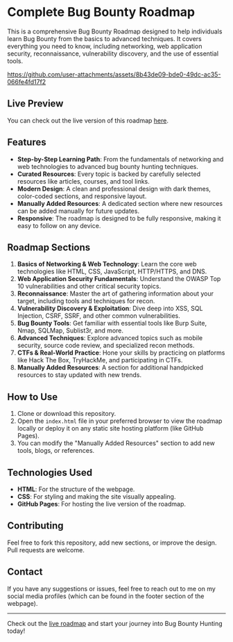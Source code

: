 # Complete Bug Bounty Roadmap  

This is a comprehensive Bug Bounty Roadmap designed to help individuals learn Bug Bounty from the basics to advanced techniques. It covers everything you need to know, including networking, web application security, reconnaissance, vulnerability discovery, and the use of essential tools.
 



https://github.com/user-attachments/assets/8b43de09-bde0-49dc-ac35-066fe4fd17f2



## Live Preview

You can check out the live version of this roadmap [here](https://n4itr0-07.github.io/Complete-Bug-Bounty-Roadmap/).


## Features

- **Step-by-Step Learning Path**: From the fundamentals of networking and web technologies to advanced bug bounty hunting techniques.
- **Curated Resources**: Every topic is backed by carefully selected resources like articles, courses, and tool links.
- **Modern Design**: A clean and professional design with dark themes, color-coded sections, and responsive layout.
- **Manually Added Resources**: A dedicated section where new resources can be added manually for future updates.
- **Responsive**: The roadmap is designed to be fully responsive, making it easy to follow on any device.

## Roadmap Sections

1. **Basics of Networking & Web Technology**: Learn the core web technologies like HTML, CSS, JavaScript, HTTP/HTTPS, and DNS.
2. **Web Application Security Fundamentals**: Understand the OWASP Top 10 vulnerabilities and other critical security topics.
3. **Reconnaissance**: Master the art of gathering information about your target, including tools and techniques for recon.
4. **Vulnerability Discovery & Exploitation**: Dive deep into XSS, SQL Injection, CSRF, SSRF, and other common vulnerabilities.
5. **Bug Bounty Tools**: Get familiar with essential tools like Burp Suite, Nmap, SQLMap, Sublist3r, and more.
6. **Advanced Techniques**: Explore advanced topics such as mobile security, source code review, and specialized recon methods.
7. **CTFs & Real-World Practice**: Hone your skills by practicing on platforms like Hack The Box, TryHackMe, and participating in CTFs.
8. **Manually Added Resources**: A section for additional handpicked resources to stay updated with new trends.

## How to Use

1. Clone or download this repository.
2. Open the `index.html` file in your preferred browser to view the roadmap locally or deploy it on any static site hosting platform (like GitHub Pages).
3. You can modify the "Manually Added Resources" section to add new tools, blogs, or references.

## Technologies Used

- **HTML**: For the structure of the webpage.
- **CSS**: For styling and making the site visually appealing.
- **GitHub Pages**: For hosting the live version of the roadmap.

## Contributing

Feel free to fork this repository, add new sections, or improve the design. Pull requests are welcome.

## Contact

If you have any suggestions or issues, feel free to reach out to me on my social media profiles (which can be found in the footer section of the webpage).

---

Check out the [live roadmap](https://n4itr0-07.github.io/Complete-Bug-Bounty-Roadmap/) and start your journey into Bug Bounty Hunting today!
